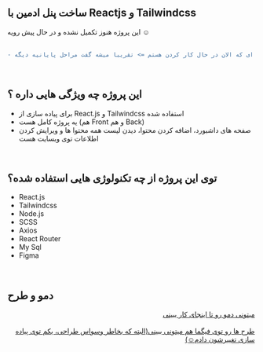 <h2>ساخت پنل ادمین با Reactjs و Tailwindcss</h2>

این پروژه هنوز تکمیل نشده و در حال پیش رویه ☺️ <br/><br/>

```diff
- مرحله ای که الان در حال کار کردن هستم => تقریبا میشه گفت مراحل پایانیه دیگه ☺️
```

<br/>
<h2>این پروژه چه ویژگی هایی داره ؟</h2>
<div>
<ul>
<li>برای پیاده سازی از React.js و Tailwindcss استفاده شده</li>
<li>یه پروژه کامل هست (هم Front و هم Back)</li>
<li>صفحه های داشبورد، اضافه کردن محتوا، دیدن لیست همه محتوا ها و ویرایش کردن اطلاعات توی وبسایت هست</li>
</ul>
</div>
<div>
<br/>

<h2>توی این پروژه از چه تکنولوژی هایی استفاده شده؟</h2>
<ul>
<li>React.js</li>
<li>Tailwindcss</li>
<li>Node.js</li>
<li>SCSS</li>
<li>Axios</li>
<li>React Router</li>
<li>My Sql</li>
<li>Figma</li>
</ul>
</div>
<br/>

<h2>دمو و طرح </h2>
<div align="right">
<a href="https://mohammad-admin-panel.netlify.app/">میتونی دمو رو تا اینجای کار ببینی</a>
<br/>
<br/>
<a href="https://www.figma.com/proto/RB9u5zpMdw3faiEbiHuej7/Admin-Panel?page-id=0%3A1&node-id=1%3A2&viewport=232%2C214%2C0.2&scaling=scale-down&starting-point-node-id=1%3A2">طرح ها رو توی فیگما هم میتونی ببینی(البته که بخاطر وسواس طراحی، یکم توی پیاده سازی تغییرشون دادم☺️)</a>
</div>
